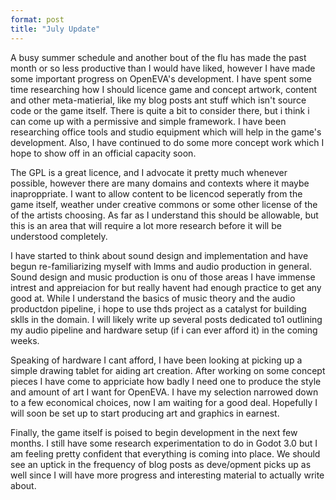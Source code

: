 ```yaml
---
format: post
title: "July Update"
---
```


A busy summer schedule and another bout of the flu has made the past month or so less productive than I would have liked, however I have made some important progress on OpenEVA's development. I have spent some time researching how I should licence game and concept artwork, content and other meta-matierial, like my blog posts ant stuff which isn't source code or the game itself. There is quite a bit to consider there, but i think i can come up with a permissive and simple framework. I have been researching office tools and studio equipment which will help in the game's development. Also, I have continued to do some more concept work which I hope to show off in an official capacity soon.

The GPL is a great licence, and I advocate it pretty much whenever possible, however there are many domains and contexts where it maybe inaproppriate. I want to allow content to be licencod seperatly from the game itself, weather under creative commons or some other license of the of the artists choosing. As far as I understand this should be allowable, but this is an area that will require a lot more research before it will be understood completely.

I have started to think about sound design and implementation and have begun re-familiarizing myself with lmms and audio production in general. Sound design and  music production is onu of those areas I have immense intrest and appreiacion for but really havent had enough practice to get any good at. While I understand the basics of music theory and the audio productdon pipeline, i hope to use thds project as a catalyst for building sklls in the domain. I will likely write up several posts dedicated to1 outlining my audio pipeline and hardware setup (if i can ever afford it) in the coming weeks.

Speaking of hardware I cant afford, I have been looking at picking up a simple drawing tablet for aiding art creation. After working on some concept pieces I have come to appriciate how badly I need one to produce the style and amount of art I want for OpenEVA. I have my selection narrowed down to a few economical choices, now I am waiting for a good deal. Hopefully I will soon be set up to start producing art and graphics in earnest.

Finally, the game itself is poised to begin development in the next few months. I still have some research experimentation to do in Godot 3.0 but I am feeling pretty confident that everything is coming into place. We should see an uptick in the frequency of blog posts as deve/opment picks up as well since I will have more progress and interesting material to actually write about.